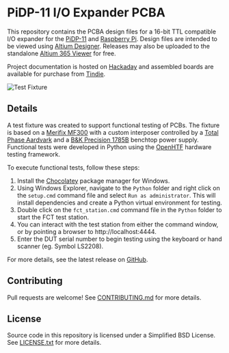 # PiDP-11 I/O Expander PCBA

This repository contains the PCBA design files for a 16-bit TTL compatible I/O
expander for the [PiDP-11][1] and [Raspberry Pi][2]. Design files are intended
to be viewed using [Altium Designer][3]. Releases may also be uploaded to the
standalone [Altium 365 Viewer][4] for free.

Project documentation is hosted on [Hackaday][5] and assembled boards are
available for purchase from [Tindie][6].

![Test Fixture](PiDP11IOExpander_Fixture.jpeg)

## Details

A test fixture was created to support functional testing of PCBs. The fixture is
based on a [Merifix MF300][7] with a custom interposer controlled by a [Total
Phase Aardvark][8] and a [B&K Precision 1785B][9] benchtop power supply.
Functional tests were developed in Python using the [OpenHTF][10] hardware
testing framework.

To execute functional tests, follow these steps:

1. Install the [Chocolatey][11] package manager for Windows.
2. Using Windows Explorer, navigate to the `Python` folder and right click on
   the `setup.cmd` command file and select `Run as administrator`. This will
   install dependencies and create a Python virtual environment for testing.
3. Double click on the `fct_station.cmd` command file in the `Python` folder to
   start the FCT test station.
4. You can interact with the test station from either the command window, or by
   pointing a browser to http://localhost:4444.
5. Enter the DUT serial number to begin testing using the keyboard or hand
   scanner (eg. Symbol LS2208).

For more details, see the latest release on [GitHub][12].

## Contributing

Pull requests are welcome! See [CONTRIBUTING.md] for more details.

## License

Source code in this repository is licensed under a Simplified BSD License. See
[LICENSE.txt] for more details.

[1]: https://obsolescence.wixsite.com/obsolescence/pidp-11
[2]: https://www.raspberrypi.org/
[3]: https://www.altium.com/altium-designer/
[4]: https://www.altium.com/viewer/
[5]: https://hackaday.io/project/181311
[6]: https://www.tindie.com/products/24781
[7]: https://www.merifix.com/docs/Merifix-MF300-Brochure.pdf
[8]: https://www.totalphase.com/products/aardvark-i2cspi/
[9]: https://www.bkprecision.com/products/power-supplies/1785B-0-18vdc-0-5a-programmable-dc-supply-w-rs232-interface.html
[10]: https://github.com/google/openhtf
[11]: https://chocolatey.org/install
[12]: https://github.com/sstallion/PCBA-PiDP11IOExpander/releases/latest

[CONTRIBUTING.md]: CONTRIBUTING.md
[LICENSE.txt]: LICENSE.txt
